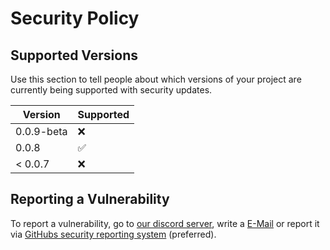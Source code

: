 # Security Policy

## Supported Versions

Use this section to tell people about which versions of your project are
currently being supported with security updates.

| Version    | Supported          |
|------------|--------------------|
| 0.0.9-beta | :x:                |
| 0.0.8      | :white_check_mark: |
| < 0.0.7    | :x:                |

## Reporting a Vulnerability

To report a vulnerability, go to [our discord server](https://discord.gg/JVyyDukQqV), write a [E-Mail](mailto:elbe.dev.plaq@gmail.com) or report it via [GitHubs security reporting system](https://github.com/I-Language-Development/I-language/security/advisories/new) (preferred).
